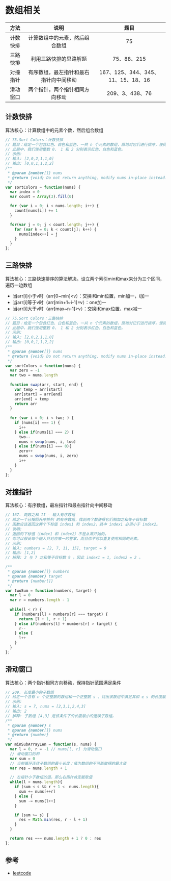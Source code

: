 # 数组相关
| 方法 | 说明 | 题目 |
|:---:|:---:|:---:|
| 计数快排 | 计算数组中的元素，然后组合数组 | 75 |
| 三路快排 | 利用三路快排的思路解题 | 75、88、215 |
| 对撞指针 | 有序数组，最左指针和最右指针向中间移动 | 167、125、344、345、11、15、18、16 |
| 滑动窗口 | 两个指针，两个指针相同方向移动 | 209、3、438、76 |

## 计数快排
算法核心：计算数组中的元素个数，然后组合数组

```javascript
// 75.Sort Colors：计数快排
// 题目：给定一个包含红色、白色和蓝色，一共 n 个元素的数组，原地对它们进行排序，使得相同颜色的元素相邻，并按照红色、白色、蓝色顺序排列。
// 此题中，我们使用整数 0、 1 和 2 分别表示红色、白色和蓝色。
// 示例:
// 输入: [2,0,2,1,1,0]
// 输出: [0,0,1,1,2,2]
/**
 * @param {number[]} nums
 * @return {void} Do not return anything, modify nums in-place instead.
 */
var sortColors = function(nums) {
  var index = 0
  var count = Array(3).fill(0)

  for (var i = 0; i < nums.length; i++) {
    count[nums[i]] += 1
  }

  for(var j = 0; j < count.length; j++) {
    for (var k = 0; k < count[j]; k++) {
      nums[index++] = j
    }
  }
};
```

## 三路快排
算法核心：三路快速排序的算法解决。设立两个索引min和max来分为三个区间，遍历一边数组
- 当arr[i]小于v时（arr[0~min]<v）：交换i和min位置，min加一，i加一
- 当arr[i]等于v时（arr[min+1~i-1]=v）：one加一
- 当arr[i]大于v时（arr[max~n-1]>v）：交换i和max位置，max减一

```javascript
// 75.Sort Colors：三路快排
// 题目：给定一个包含红色、白色和蓝色，一共 n 个元素的数组，原地对它们进行排序，使得相同颜色的元素相邻，并按照红色、白色、蓝色顺序排列。
// 此题中，我们使用整数 0、 1 和 2 分别表示红色、白色和蓝色。
// 示例:
// 输入: [2,0,2,1,1,0]
// 输出: [0,0,1,1,2,2]
/**
 * @param {number[]} nums
 * @return {void} Do not return anything, modify nums in-place instead.
 */
var sortColors = function(nums) {
  var zero = -1
  var two = nums.length
  
  function swap(arr, start, end) {
    var temp = arr[start]
    arr[start] = arr[end]
    arr[end] = temp
    return arr
  }
  
  for (var i = 0; i < two; ) {
    if (nums[i] === 1) {
      i++
    } else if(nums[i] === 2) {
      two--
      nums = swap(nums, i, two)
    } else if(nums[i] === 0){
      zero++
      nums = swap(nums, i, zero)
      i++
    }
  } 
};
```

## 对撞指针
算法核心：有序数组，最左指针和最右指针向中间移动

```js
// 167. 两数之和 II - 输入有序数组
// 给定一个已按照升序排列 的有序数组，找到两个数使得它们相加之和等于目标数
// 函数应该返回这两个下标值 index1 和 index2，其中 index1 必须小于 index2。
// 说明:
// 返回的下标值（index1 和 index2）不是从零开始的。
// 你可以假设每个输入只对应唯一的答案，而且你不可以重复使用相同的元素。
// 示例:
// 输入: numbers = [2, 7, 11, 15], target = 9
// 输出: [1,2]
// 解释: 2 与 7 之和等于目标数 9 。因此 index1 = 1, index2 = 2 。

/**
 * @param {number[]} numbers
 * @param {number} target
 * @return {number[]}
 */
var twoSum = function(numbers, target) {
  var l = 0
  var r = numbers.length - 1
  
  while(l < r) {
    if (numbers[l] + numbers[r] === target) {
      return [l + 1, r + 1]
    } else if(numbers[l] + numbers[r] > target) {
      r--
    } else {
      l++
    }
  }
};
```

## 滑动窗口
算法核心：两个指针相同方向移动，保持指针范围满足条件
```js
// 209. 长度最小的子数组
// 给定一个含有 n 个正整数的数组和一个正整数 s ，找出该数组中满足其和 ≥ s 的长度最小的连续子数组。如果不存在符合条件的连续子数组，返回 0。
// 示例:
// 输入: s = 7, nums = [2,3,1,2,4,3]
// 输出: 2
// 解释: 子数组 [4,3] 是该条件下的长度最小的连续子数组。
/**
 * @param {number} s
 * @param {number[]} nums
 * @return {number}
 */
var minSubArrayLen = function(s, nums) {
  var l = 0, r = -1 // nums[l, r] 为滑动窗口
  // 滑动窗口的和
  var sum = 0
  // 当前循环连续子数组的最小长度：值为数组的不可能取得的最大值
  var res = nums.length + 1

  // 左指针小于数组的值，那么右指针肯定能取值
  while(l < nums.length){
    if (sum < s && r + 1 <  nums.length){
      sum += nums[++r]
    } else {
      sum -= nums[l++]
    }

    if (sum >= s) {
      res = Math.min(res, r - l + 1)
    }
  }

  return res === nums.length + 1 ? 0 : res
};
```

## 参考
- [leetcode](https://leetcode-cn.com)

